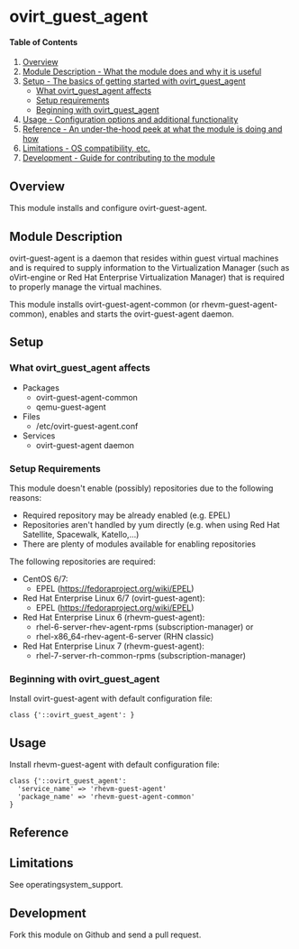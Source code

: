 # ovirt_guest_agent

#### Table of Contents

1. [Overview](#overview)
2. [Module Description - What the module does and why it is useful](#module-description)
3. [Setup - The basics of getting started with ovirt_guest_agent](#setup)
    * [What ovirt_guest_agent affects](#what-ovirt_guest_agent-affects)
    * [Setup requirements](#setup-requirements)
    * [Beginning with ovirt_guest_agent](#beginning-with-ovirt_guest_agent)
4. [Usage - Configuration options and additional functionality](#usage)
5. [Reference - An under-the-hood peek at what the module is doing and how](#reference)
5. [Limitations - OS compatibility, etc.](#limitations)
6. [Development - Guide for contributing to the module](#development)

## Overview

This module installs and configure ovirt-guest-agent.

## Module Description

ovirt-guest-agent is a daemon that resides within guest virtual machines and is 
required to supply information to the Virtualization Manager (such as oVirt-engine
or Red Hat Enterprise Virtualization Manager) that is required to properly manage
the virtual machines. 

This module installs ovirt-guest-agent-common (or rhevm-guest-agent-common), enables
and starts the ovirt-guest-agent daemon.

## Setup

### What ovirt_guest_agent affects

* Packages
    * ovirt-guest-agent-common
    * qemu-guest-agent
* Files
    * /etc/ovirt-guest-agent.conf
* Services
    * ovirt-guest-agent daemon

### Setup Requirements

This module doesn't enable (possibly) repositories due to the following reasons:
* Required repository may be already enabled (e.g. EPEL)
* Repositories aren't handled by yum directly (e.g. when using Red Hat Satellite,
Spacewalk, Katello,...)
* There are plenty of modules available for enabling repositories

The following repositories are required:
* CentOS 6/7:
    * EPEL (https://fedoraproject.org/wiki/EPEL)
* Red Hat Enterprise Linux 6/7 (ovirt-guest-agent):
    * EPEL (https://fedoraproject.org/wiki/EPEL)
* Red Hat Enterprise Linux 6 (rhevm-guest-agent):
    * rhel-6-server-rhev-agent-rpms (subscription-manager) or
    * rhel-x86_64-rhev-agent-6-server (RHN classic)
* Red Hat Enterprise Linux 7 (rhevm-guest-agent):
    * rhel-7-server-rh-common-rpms (subscription-manager)

### Beginning with ovirt_guest_agent

Install ovirt-guest-agent with default configuration file:

    class {'::ovirt_guest_agent': }

## Usage

Install rhevm-guest-agent with default configuration file:

    class {'::ovirt_guest_agent':
      'service_name' => 'rhevm-guest-agent'
      'package_name' => 'rhevm-guest-agent-common'
    }

## Reference

## Limitations

See operatingsystem_support.

## Development

Fork this module on Github and send a pull request.


